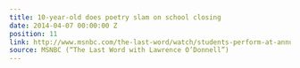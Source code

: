 ```yaml
---
title: 10-year-old does poetry slam on school closing
date: 2014-04-07 00:00:00 Z
position: 11
link: http://www.msnbc.com/the-last-word/watch/students-perform-at-annual-poetry-slam-219701315936
source: MSNBC (“The Last Word with Lawrence O’Donnell”)
---
```


